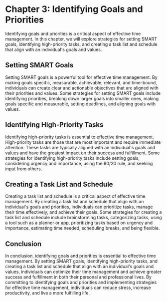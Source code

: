 Chapter 3: Identifying Goals and Priorities
===========================================

Identifying goals and priorities is a critical aspect of effective time management. In this chapter, we will explore strategies for setting SMART goals, identifying high-priority tasks, and creating a task list and schedule that align with an individual's goals and values.

Setting SMART Goals
-------------------

Setting SMART goals is a powerful tool for effective time management. By making goals specific, measurable, achievable, relevant, and time-bound, individuals can create clear and actionable objectives that are aligned with their priorities and values. Some strategies for setting SMART goals include identifying priorities, breaking down larger goals into smaller ones, making goals specific and measurable, setting deadlines, and aligning goals with values.

Identifying High-Priority Tasks
-------------------------------

Identifying high-priority tasks is essential to effective time management. High-priority tasks are those that are most important and require immediate attention. These tasks are typically aligned with an individual's goals and values and have the greatest impact on their success and fulfillment. Some strategies for identifying high-priority tasks include setting goals, considering urgency and importance, using the 80/20 rule, and seeking input from others.

Creating a Task List and Schedule
---------------------------------

Creating a task list and schedule is a critical aspect of effective time management. By creating a task list and schedule that align with an individual's goals and priorities, individuals can prioritize tasks, manage their time effectively, and achieve their goals. Some strategies for creating a task list and schedule include brainstorming tasks, categorizing tasks, using a tool such as a planner or app, prioritizing tasks based on urgency and importance, estimating time needed, scheduling breaks, and being flexible.

Conclusion
----------

In conclusion, identifying goals and priorities is essential to effective time management. By setting SMART goals, identifying high-priority tasks, and creating a task list and schedule that align with an individual's goals and values, individuals can optimize their time management and achieve greater success and fulfillment in both their personal and professional lives. By committing to identifying goals and priorities and implementing strategies for effective time management, individuals can reduce stress, increase productivity, and live a more fulfilling life.
